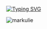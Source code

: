 [![Typing SVG](https://readme-typing-svg.demolab.com?font=Fira+Code&pause=1000&width=500&lines=Hey!+Mark+is+here.+;I'm+an+Interactive+Developer.+;Specializing+in+.NET+Technologies)](https://git.io/typing-svg)

<img align="left" src="https://komarev.com/ghpvc/?username=markulie&color=blue" alt="markulie"/>
